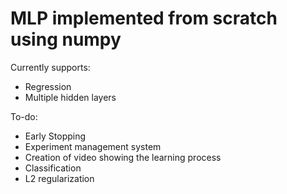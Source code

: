 # MLP implemented from scratch using numpy

Currently supports:

- Regression
- Multiple hidden layers

To-do:

- Early Stopping
- Experiment management system
- Creation of video showing the learning process
- Classification
- L2 regularization
